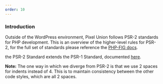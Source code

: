 ```yaml
---
order: 10
---
```


### Introduction

Outside of the WordPress environment, Pixel Union follows PSR-2 standards for PHP development. This is an overview of the higher-level rules for PSR-2, for the full set of standards please reference the [PHP-FIG docs](http://www.php-fig.org/psr/psr-2/).

the PSR-2 Standard extends the PSR-1 Standard, documented [here](https://github.com/php-fig/fig-standards/blob/master/accepted/PSR-1-basic-coding-standard.md).

**Note:** The one way in which we diverge from PSR-2 is that we use 2 spaces for indents instead of 4\. This is to maintain consistency between the other code styles, which are all 2 spaces.